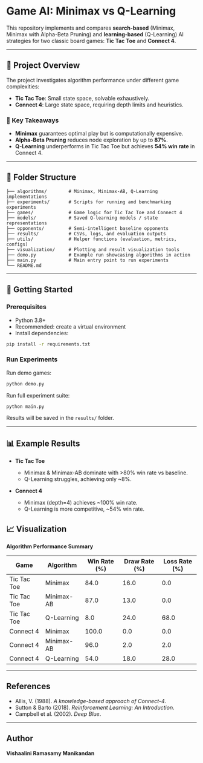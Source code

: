 # Game AI: Minimax vs Q-Learning

This repository implements and compares **search-based** (Minimax, Minimax with Alpha-Beta Pruning) and **learning-based** (Q-Learning) AI strategies for two classic board games: **Tic Tac Toe** and **Connect 4**.

---

## 📖 Project Overview
The project investigates algorithm performance under different game complexities:

- **Tic Tac Toe**: Small state space, solvable exhaustively.  
- **Connect 4**: Large state space, requiring depth limits and heuristics.

### 🔑 Key Takeaways
- **Minimax** guarantees optimal play but is computationally expensive.  
- **Alpha-Beta Pruning** reduces node exploration by up to **87%**.  
- **Q-Learning** underperforms in Tic Tac Toe but achieves **54% win rate** in Connect 4.  

---

## 📂 Folder Structure

```
├── algorithms/        # Minimax, Minimax-AB, Q-Learning implementations
├── experiments/       # Scripts for running and benchmarking experiments
├── games/             # Game logic for Tic Tac Toe and Connect 4
├── models/            # Saved Q-learning models / state representations
├── opponents/         # Semi-intelligent baseline opponents
├── results/           # CSVs, logs, and evaluation outputs
├── utils/             # Helper functions (evaluation, metrics, configs)
├── visualization/     # Plotting and result visualization tools
├── demo.py            # Example run showcasing algorithms in action
├── main.py            # Main entry point to run experiments
└── README.md
```

---

## 🚀 Getting Started

### Prerequisites
- Python 3.8+  
- Recommended: create a virtual environment  
- Install dependencies:
```bash
pip install -r requirements.txt
```

### Run Experiments
Run demo games:
```bash
python demo.py
```

Run full experiment suite:
```bash
python main.py
```

Results will be saved in the `results/` folder.  

---

## 📊 Example Results

- **Tic Tac Toe**  
  - Minimax & Minimax-AB dominate with >80% win rate vs baseline.  
  - Q-Learning struggles, achieving only ~8%.  

- **Connect 4**  
  - Minimax (depth=4) achieves ~100% win rate.  
  - Q-Learning is more competitive, ~54% win rate.  

## 📈 Visualization

**Algorithm Performance Summary**

| Game        | Algorithm       | Win Rate (%) | Draw Rate (%) | Loss Rate (%) |
|-------------|-----------------|--------------|---------------|---------------|
| Tic Tac Toe | Minimax         | 84.0         | 16.0          | 0.0           |
| Tic Tac Toe | Minimax-AB      | 87.0         | 13.0          | 0.0           |
| Tic Tac Toe | Q-Learning      | 8.0          | 24.0          | 68.0          |
| Connect 4   | Minimax         | 100.0        | 0.0           | 0.0           |
| Connect 4   | Minimax-AB      | 96.0         | 2.0           | 2.0           |
| Connect 4   | Q-Learning      | 54.0         | 18.0          | 28.0          |

---

## References
- Allis, V. (1988). *A knowledge-based approach of Connect-4*.  
- Sutton & Barto (2018). *Reinforcement Learning: An Introduction*.  
- Campbell et al. (2002). *Deep Blue*.  

---

## Author
**Vishaalini Ramasamy Manikandan**  

